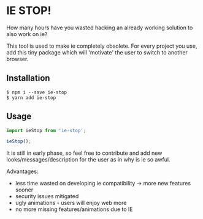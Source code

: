 # IE STOP!

How many hours have you wasted hacking an already working solution to also work on ie?

This tool is used to make ie completely obsolete. For every project you use, add this tiny package which will 'motivate' the user to switch to another browser.

## Installation

```shell
$ npm i --save ie-stop
$ yarn add ie-stop
```

## Usage

```js
import ieStop from 'ie-stop';

ieStop();
```

It is still in early phase, so feel free to contribute and add new looks/messages/description for the user as in why is ie so awful.

Advantages:
- less time wasted on developing ie compatibility -> more new features sooner
- security issues mitigated
- ugly animations - users will enjoy web more
- no more missing features/animations due to IE
